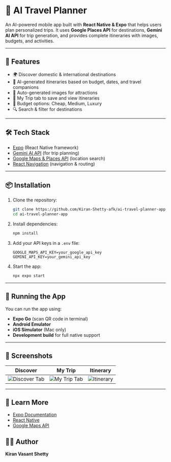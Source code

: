 
# 🧳 AI Travel Planner

An AI-powered mobile app built with **React Native & Expo** that helps users plan personalized trips.
It uses **Google Places API** for destinations, **Gemini AI API** for trip generation, and provides complete itineraries with images, budgets, and activities.

---

## 🚀 Features

* 🌍 Discover domestic & international destinations
* 🤖 AI-generated itineraries based on budget, dates, and travel companions
* 📸 Auto-generated images for attractions
* 📅 My Trip tab to save and view itineraries
* 💸 Budget options: Cheap, Medium, Luxury
* 🔍 Search & filter for destinations

---

## 🛠️ Tech Stack

* [Expo](https://expo.dev/) (React Native framework)
* [Gemini AI API](https://ai.google.dev/) (for trip planning)
* [Google Maps & Places API](https://developers.google.com/maps) (location search)
* [React Navigation](https://reactnavigation.org/) (navigation & routing)

---

## 📦 Installation

1. Clone the repository:

   ```bash
   git clone https://github.com/Kiran-Shetty-afk/ai-travel-planner-app.git
   cd ai-travel-planner-app
   ```

2. Install dependencies:

   ```bash
   npm install
   ```

3. Add your API keys in a `.env` file:

   ```env
   GOOGLE_MAPS_API_KEY=your_google_api_key
   GEMINI_API_KEY=your_gemini_api_key
   ```

4. Start the app:

   ```bash
   npx expo start
   ```

---

## 📱 Running the App

You can run the app using:

* **Expo Go** (scan QR code in terminal)
* **Android Emulator**
* **iOS Simulator** (Mac only)
* **Development build** for full native support

---

## 📸 Screenshots 

| Discover                                         | My Trip                                       | Itinerary                                      |
| ------------------------------------------------ | --------------------------------------------- | ---------------------------------------------- |
| ![Discover Tab](assets/screenshots/discover.png) | ![My Trip Tab](assets/screenshots/mytrip.png) | ![Itinerary](assets/screenshots/itinerary.png) |

---

## 📖 Learn More

* [Expo Documentation](https://docs.expo.dev/)
* [React Native](https://reactnative.dev/)
* [Google Maps API](https://developers.google.com/maps/documentation)



## 👨‍💻 Author

**Kiran Vasant Shetty**



